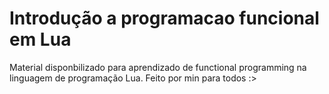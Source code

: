 # Introdução a programacao funcional em Lua

Material disponbilizado para aprendizado de functional programming na linguagem de programação Lua.
Feito por min para todos :>
